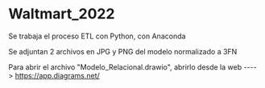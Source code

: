# Waltmart_2022
Se trabaja el proceso ETL con Python, con Anaconda

Se adjuntan 2 archivos en JPG y PNG del modelo normalizado a 3FN

Para abrir el archivo "Modelo_Relacional.drawio", abrirlo desde la web ----> https://app.diagrams.net/


